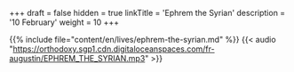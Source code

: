 +++
draft = false
hidden = true
linkTitle = 'Ephrem the Syrian'
description = '10 February'
weight = 10
+++

{{% include file="content/en/lives/ephrem-the-syrian.md" %}}
{{< audio "https://orthodoxy.sgp1.cdn.digitaloceanspaces.com/fr-augustin/EPHREM_THE_SYRIAN.mp3" >}}
